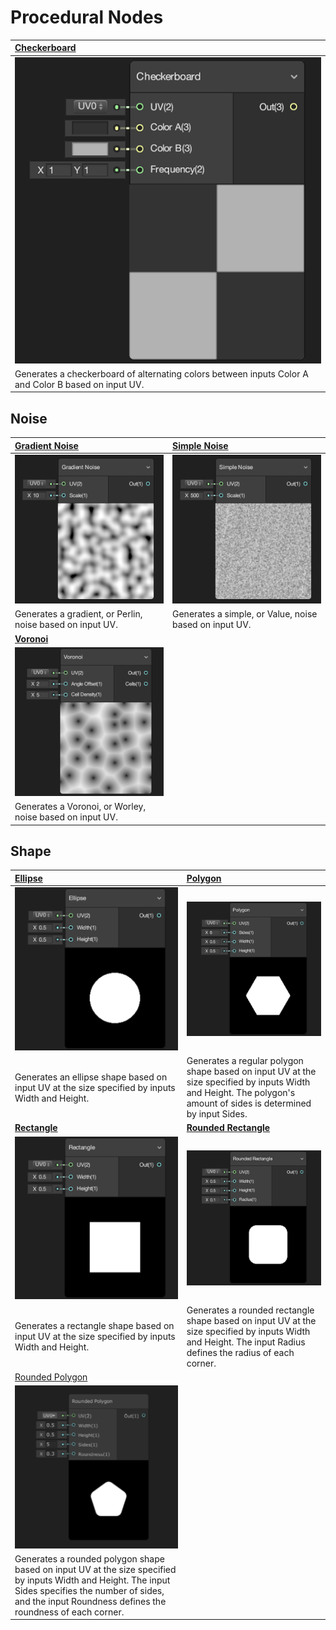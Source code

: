 # Procedural Nodes

| [Checkerboard](Checkerboard-Node.md) |
| :-----------|
| ![Image](images/CheckerboardNodeThumb.png) |
| Generates a checkerboard of alternating colors between inputs Color A and Color B based on input UV. |

## Noise

| [Gradient Noise](Gradient-Noise-Node.md) | [Simple Noise](Simple-Noise-Node.md) |
| :------------------------ | :---------------------------- |
| ![Image](images/GradientNoiseNodeThumb.png) | ![Image](images/SimpleNoiseNodeThumb.png) |
| Generates a gradient, or Perlin, noise based on input UV. | Generates a simple, or Value, noise based on input UV. |
| [**Voronoi**](Voronoi-Node) |           |
| ![Image](images/VoronoiNodeThumb.png) ||
|Generates a Voronoi, or Worley, noise based on input UV.  ||

## Shape

| [Ellipse](Ellipse-Node.md) | [Polygon](Polygon-Node.md) |
| :----------------------------------------------------------- | :----------------------------------------------------------- |
| ![Image](images/EllipseNodeThumb.png)                        | ![Image](images/PolygonNodeThumb.png)                        |
| Generates an ellipse shape based on input UV at the size specified by inputs Width and Height. | Generates a regular polygon shape based on input UV at  the size specified by inputs Width and Height. The polygon's amount of  sides is determined by input Sides. |
| [**Rectangle**](Rectangle-Node.md) | [**Rounded Rectangle**](Rounded-Rectangle-Node.md) |
| ![Image](images/RectangleNodeThumb.png)                      | ![Image](images/RoundedRectangleNodeThumb.png)               |
| Generates a rectangle shape based on input UV at the size specified by inputs Width and Height. | Generates a rounded rectangle shape based on input UV at the size specified by inputs Width and Height. The input Radius defines the radius of each corner. |
| [Rounded Polygon](Rounded-Polygon-Node.md) ||
|![](images/RoundedPolygonNodeThumb.png) ||
| Generates a rounded polygon shape based on input UV at the size specified by inputs Width and Height. The input Sides specifies the number of sides, and the input Roundness defines the roundness of each corner. ||